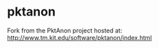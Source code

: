 pktanon
=======

Fork from the PktAnon project hosted at: http://www.tm.kit.edu/software/pktanon/index.html

